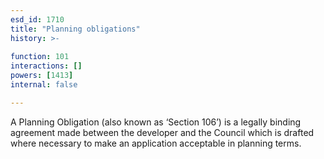 ```yaml
---
esd_id: 1710
title: "Planning obligations"
history: >-
  
function: 101
interactions: []
powers: [1413]
internal: false

---
```


A Planning Obligation (also known as ‘Section 106’) is a legally binding agreement made between the developer and the Council which is drafted where necessary to make an application acceptable in planning terms.

